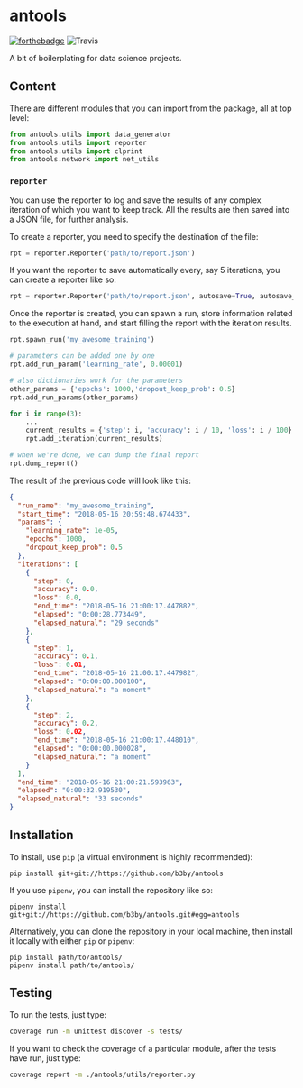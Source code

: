 # antools

[![forthebadge](https://forthebadge.com/images/badges/no-ragrets.svg)](https://forthebadge.com)
![Travis](https://img.shields.io/travis/b3by/antools.svg?style=for-the-badge)

A bit of boilerplating for data science projects.

## Content
There are different modules that you can import from the package, all at top
level:

```python
from antools.utils import data_generator
from antools.utils import reporter
from antools.utils import clprint
from antools.network import net_utils
```

### `reporter`
You can use the reporter to log and save the results of any complex iteration
of which you want to keep track. All the results are then saved into a JSON
file, for further analysis.

To create a reporter, you need to specify the destination of the file:

```python
rpt = reporter.Reporter('path/to/report.json')
```

If you want the reporter to save automatically every, say 5 iterations, you
can create a reporter like so:

```python
rpt = reporter.Reporter('path/to/report.json', autosave=True, autosave_count=5)
```

Once the reporter is created, you can spawn a run, store information related to
the execution at hand, and start filling the report with the iteration results.

```python
rpt.spawn_run('my_awesome_training')

# parameters can be added one by one
rpt.add_run_param('learning_rate', 0.00001)

# also dictionaries work for the parameters
other_params = {'epochs': 1000,'dropout_keep_prob': 0.5}
rpt.add_run_params(other_params)

for i in range(3):
    ...
    current_results = {'step': i, 'accuracy': i / 10, 'loss': i / 100}
    rpt.add_iteration(current_results)

# when we're done, we can dump the final report
rpt.dump_report()
```

The result of the previous code will look like this:

```json
{
  "run_name": "my_awesome_training",
  "start_time": "2018-05-16 20:59:48.674433",
  "params": {
    "learning_rate": 1e-05,
    "epochs": 1000,
    "dropout_keep_prob": 0.5
  },
  "iterations": [
    {
      "step": 0,
      "accuracy": 0.0,
      "loss": 0.0,
      "end_time": "2018-05-16 21:00:17.447882",
      "elapsed": "0:00:28.773449",
      "elapsed_natural": "29 seconds"
    },
    {
      "step": 1,
      "accuracy": 0.1,
      "loss": 0.01,
      "end_time": "2018-05-16 21:00:17.447982",
      "elapsed": "0:00:00.000100",
      "elapsed_natural": "a moment"
    },
    {
      "step": 2,
      "accuracy": 0.2,
      "loss": 0.02,
      "end_time": "2018-05-16 21:00:17.448010",
      "elapsed": "0:00:00.000028",
      "elapsed_natural": "a moment"
    }
  ],
  "end_time": "2018-05-16 21:00:21.593963",
  "elapsed": "0:00:32.919530",
  "elapsed_natural": "33 seconds"
}
```

## Installation
To install, use `pip` (a virtual environment is highly recommended):

```
pip install git+git://https://github.com/b3by/antools
```

If you use `pipenv`, you can install the repository like so:

```
pipenv install git+git://https://github.com/b3by/antools.git#egg=antools
```

Alternatively, you can clone the repository in your local machine, then install
it locally with either `pip` or `pipenv`:

```
pip install path/to/antools/
pipenv install path/to/antools/
```

## Testing
To run the tests, just type:

```bash
coverage run -m unittest discover -s tests/
```

If you want to check the coverage of a particular module, after the tests have
run, just type:

```bash
coverage report -m ./antools/utils/reporter.py
```
